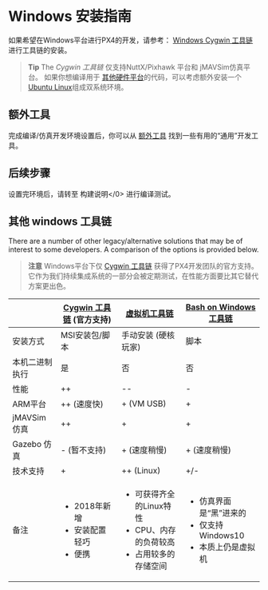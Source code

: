 # Windows 安装指南

如果希望在Windows平台进行PX4的开发，请参考： [Windows Cygwin 工具链](../setup/dev_env_windows_cygwin.md)进行工具链的安装。

> **Tip** The *Cygwin 工具链* 仅支持NuttX/Pixhawk 平台和 jMAVSim仿真平台。 如果你想编译用于 [其他硬件平台](/setup/dev_env.md#supported-targets)的代码，可以考虑额外安装一个 [Ubuntu Linux](http://ubuntu.com)组成双系统环境。

## 额外工具

完成编译/仿真开发环境设置后，你可以从 [额外工具](../setup/generic_dev_tools.md) 找到一些有用的“通用”开发工具。


## 后续步骤

设置完环境后，请转至 构建说明</0> 进行编译测试。


## 其他 windows 工具链

There are a number of other legacy/alternative solutions that may be of interest to some developers. A comparison of the options is provided below.

> **注意** Windows平台下仅 [Cygwin 工具链](../setup/dev_env_windows_cygwin.md) 获得了PX4开发团队的官方支持。 它作为我们持续集成系统的一部分会被定期测试，在性能方面要比其它替代方案更出色。

|            | [Cygwin 工具链](../setup/dev_env_windows_cygwin.md) **(官方支持)** | [虚拟机工具链](../dev_setup/dev_env_windows_vm.md) | [Bash on Windows 工具链](../dev_setup/dev_env_windows_bash_on_win.md) |
| ---------- | ----------------------------------------------------------- | -------------------------------------------- | ------------------------------------------------------------------ |
| 安装方式       | MSI安装包/脚本                                                   | 手动安装 (硬核玩家)                                  | 脚本                                                                 |
| 本机二进制执行    | 是                                                           | 否                                            | 否                                                                  |
| 性能         | ++                                                          | --                                           | -                                                                  |
| ARM平台      | ++ (速度快)                                                    | + (VM USB)                                   | +                                                                  |
| jMAVSim 仿真 | ++                                                          | +                                            | +                                                                  |
| Gazebo 仿真  | - (暂不支持)                                                    | + (速度稍慢)                                     | + (速度稍慢)                                                           |
| 技术支持       | +                                                           | ++ (Linux)                                   | +/-                                                                |
| 备注         | <ul><li>2018年新增</li><li>安装配置轻巧</li><li>便携</li></ul>                                   | <ul><li>可获得齐全的Linux特性</li><li>CPU、内存的负荷较高</li><li>占用较多的存储空间</li></ul>                    | <ul><li>仿真界面是“黑”进来的</li><li>仅支持 Windows10</li><li>本质上仍是虚拟机</li></ul>                                          |